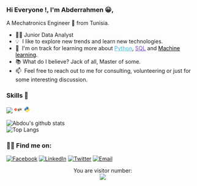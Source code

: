 ### Hi Everyone !, I'm Abderrahmen :grinning:,
A Mechatronics Engineer 🎯  from Tunisia.
- 👨‍💻 Junior Data Analyst
- 💡 &nbsp;I like to explore new trends and learn new technologies.
- 🌱 &nbsp;I'm on track for learning more about <a style="color:#45b8d8" href="https:https://www.python.org/" target="_blank"><u>Python</u></a>, <a style="color:#764ABC" href="https://www.techtarget.com/searchdatamanagement/definition/SQL/" target="_blank"><u>SQL</u></a> and <a style="color:#000000" href="https://en.wikipedia.org/wiki/Machine_learning" target="_blank"><u>Machine learning</u></a>.
- 📚 What do I believe? Jack of all, Master of some.
- 📫 &nbsp;Feel free to reach out to me for consulting, volunteering or just for some interesting discussion.
###  Skills :muscle:
<!-- <img src="https://img.shields.io/badge/python%20-%2314354C.svg?&style=for-the-badge&logo=python&logoColor=white"/> 
<img src="https://img.shields.io/badge/git%20-%23F05033.svg?&style=for-the-badge&logo=git&logoColor=white"/>    -->

<code><img height="20" src="https://decatec.de/wp-content/uploads/2021/06/PostgreSQL_Logo.png"></code>
<code><img height="20" src="https://raw.githubusercontent.com/github/explore/80688e429a7d4ef2fca1e82350fe8e3517d3494d/topics/git/git.png"></code>
<code><img height="20" src="https://raw.githubusercontent.com/github/explore/80688e429a7d4ef2fca1e82350fe8e3517d3494d/topics/python/python.png"></code>
<br />
<!--  <p align="left"> <img src="https://komarev.com/ghpvc/?username=abdou240" alt="abdou240" /> </p> -->
<!-- [![Abdou's github stats](https://github-readme-stats.vercel.app/api?username=abdou240&hide=stars,issues&count_private=true&show_icons=true&theme=tokyonight)](https://github.com/zahraboukthir/github-readme-stats) <br /> -->

<!-- ![Kelvin's github stats](https://github-readme-stats.vercel.app/api?username=kelvin-mai&show_icons=true&theme=nightowl) -->
<!-- [![Top Langs](https://github-readme-stats.vercel.app/api/top-langs/?username=abdou240&theme=nightowl&hide=html,css&langs_count=7)](https://github.com/abdou240/github-readme-stats)<br /> -->
![Abdou's github stats](https://github-readme-stats.vercel.app/api?username=abdou240&theme=tokyonight&show_icons=true&hide=["issues"])<br />
![Top Langs](https://github-readme-stats.vercel.app/api/top-langs/?username=abdou240&theme=tokyonight&layout=compact)
### 🤝🏻 Find me on:
<a href="https://www.facebook.com/abderahmen20/"><img alt="Facebook" src="https://img.shields.io/badge/Facebook-AbderrahmenMansour-blue?style=flat-square&logo=facebook"></a>
<a href="https://www.linkedin.com/in/abderrahmen-m-934714a2/"><img alt="LinkedIn" src="https://img.shields.io/badge/LinkedIn-AbderrahmenMansour-blue?style=flat-square&logo=linkedin"></a>
  <a href="https://twitter.com/abderahme1994"><img alt="Twitter" src="https://img.shields.io/badge/Twitter-AbderrahmenMansour-blue?style=flat-square&logo=twitter"></a>
 <a href="mailto:abderahmenmansour@yahoo.fr"><img alt="Email" src="https://img.shields.io/badge/Email-abderahmenmansour@yahoo.fr-blue?style=flat-square&logo=gmail"></a>
<p align="center"> 
  You are visitor number: <br>
  <img src="https://profile-counter.glitch.me/abdou240/count.svg" />
</p>

